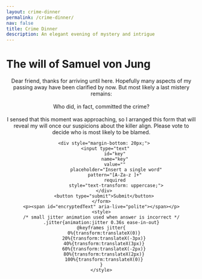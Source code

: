 ```yaml
---
layout: crime-dinner
permalink: /crime-dinner/
nav: false
title: Crime Dinner
description: An elegant evening of mystery and intrigue
---
```


# The will of Samuel von Jung

<div class="content" style="text-align: center;">
  <p>Dear friend, thanks for arriving until here. Hopefully many aspects of my passing away have been clarified by now. But most likely a last mistery remains: 
  <br><br>
  Who did, in fact, committed the crime? 
  <br><br>
  I sensed that this moment was approaching, so I arranged this form that will reveal my will once our suspicions about the killer align. 
  Please vote to decide who is most likely to be blamed.</p>
  <div style="text-align: center;">
    <form id="caesarForm">

      <div style="margin-bottom: 20px;">
        <input type="text" 
               id="key" 
               name="key" 
               value="" 
               placeholder="Insert a single word"
               pattern="[A-Za-z ]+" 
               required 
               style="text-transform: uppercase;">
      </div>
      <button type="submit">Submit</button>
    </form>
    <p><span id="encryptedText" aria-live="polite"></span></p>
    <style>
    /* small jitter animation used when answer is incorrect */
    .jitter{animation:jitter 0.36s ease-in-out}
    @keyframes jitter{
      0%{transform:translateX(0)}
      20%{transform:translateX(-3px)}
      40%{transform:translateX(3px)}
      60%{transform:translateX(-2px)}
      80%{transform:translateX(2px)}
      100%{transform:translateX(0)}
    }
    </style>
  </div>
</div>
<script>
function letterToNumber(letter) {
  // Convert letter to uppercase and get its position in alphabet (A=0, B=1, etc)
  return letter.toUpperCase().charCodeAt(0) - 65;
}

function caesarShift(char, shift, isDecrypting) {
  if (!/[A-Za-z]/.test(char)) return char; // Return unchanged if not a letter
  
  // If decrypting, reverse the shift direction
  if (isDecrypting) shift = -shift;
  
  const base = char >= 'a' ? 97 : 65;
  return String.fromCharCode((char.charCodeAt(0) - base + shift + 26) % 26 + base);
}

function multiKeyCaesarCipher(str, keyPhrase, isDecrypting = false) {
  // Remove spaces and non-alphabetic characters from key
  const cleanKey = keyPhrase.toUpperCase().replace(/[^A-Z]/g, '');
  if (cleanKey.length === 0) return str;

  let result = '';
  let j = 0; // Counter for letters only (skipping spaces and special chars)

  for (let i = 0; i < str.length; i++) {
    if (/[A-Za-z]/.test(str[i])) {
      // Only increment j when we process a letter
      const keyChar = cleanKey[j % cleanKey.length];
      const shift = letterToNumber(keyChar);
      result += caesarShift(str[i], shift, isDecrypting);
      j++;
    } else {
      // For non-letters, just append without shifting
      result += str[i];
    }
  }
  return result;
}

// Make the placeholder disappear immediately on focus (click) and restore on blur if left empty.
var keyInput = document.getElementById('key');
if (keyInput) {
  keyInput.addEventListener('focus', function() {
    // save the placeholder text and clear it so it disappears on click/focus
    this.dataset._ph = this.placeholder;
    this.placeholder = '';
  });
  keyInput.addEventListener('blur', function() {
    // restore placeholder only if the field is still empty
    if (this.value.trim() === '') {
      this.placeholder = this.dataset._ph || 'Insert a single word';
    }
  });
}

// Load encoded messages when the page loads
var encodedData = {
  encodedMessages: ['ZINCS PGVNU'],
  expectedFirstWords: ['HELLO']
};

fetch('/assets/data/encoded_messages.json')
  .then(response => response.json())
  .then(data => {
    encodedData = data;
  })
  .catch(error => {
    console.error('Error loading encoded messages:', error);
    // Fallback message is already set in encodedData
  });

document.getElementById('caesarForm').addEventListener('submit', function(e) {
  e.preventDefault();
  var keyPhrase = document.getElementById('key').value;
  // Only allow decryption
  var isDecrypting = true;
  
  // Validate that key contains only letters and spaces
  if (!/^[A-Za-z ]+$/.test(keyPhrase)) {
    alert('Please enter only letters and spaces in the key');
    return;
  }

  // Try each message-firstWord pair
  var foundMatch = false;
  var matchedResult = '';

  for (var i = 0; i < encodedData.encodedMessages.length; i++) {
    var result = multiKeyCaesarCipher(encodedData.encodedMessages[i], keyPhrase, isDecrypting);
    var firstWordMatch = (result.match(/[A-Za-z]+/) || [''])[0].toUpperCase();

    if (firstWordMatch === encodedData.expectedFirstWords[i]) {
      foundMatch = true;
      matchedResult = result;
      break;
    }
  }

  var outEl = document.getElementById('encryptedText');
  // Cancel any ongoing typewriter before starting a new reveal
  if (outEl._typewriterTimer) {
    clearInterval(outEl._typewriterTimer);
    outEl._typewriterTimer = null;
  }

  if (foundMatch) {
    // Typewriter reveal for the full decrypted result
    var typingText = matchedResult;
    outEl.textContent = '';
    var ti = 0;
    outEl._typewriterTimer = setInterval(function() {
      outEl.textContent += typingText.charAt(ti);
      ti++;
      if (ti >= typingText.length) {
        clearInterval(outEl._typewriterTimer);
        outEl._typewriterTimer = null;
      }
    }, 20); // ms per character
  } else {
    // Custom error message incorporating the tried key
    var typingText = keyPhrase.toUpperCase() + '? What does ' + keyPhrase.toUpperCase() + ' have to do with all of this?';
    outEl.textContent = '';
    var ti = 0;
    outEl._typewriterTimer = setInterval(function() {
      outEl.textContent += typingText.charAt(ti);
      ti++;
      if (ti >= typingText.length) {
        clearInterval(outEl._typewriterTimer);
        outEl._typewriterTimer = null;
      }
    }, 20); // ms per character
  }
});
</script>
